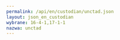 ```yaml
---
permalink: /api/en/custodian/unctad.json
layout: json_en_custodian
wybrane: 16-4-1,17-1-1
nazwa: unctad
---
```

